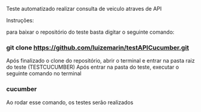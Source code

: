 Teste automatizado realizar consulta de veiculo atraves de API

Instruções:

para baixar o repositório do teste basta digitar o seguinte comando:

### git clone https://github.com/luizemarin/testAPICucumber.git

Após finalizado o clone do repositório, abrir o terminal e entrar na pasta raiz do teste (TESTCUCUMBER)
Após entrar na pasta do teste, executar o seguinte comando no terminal

### cucumber

Ao rodar esse comando, os testes serão realizados

